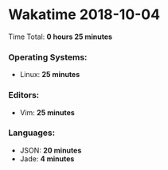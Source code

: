 # Wakatime 2018-10-04

Time Total: **0 hours 25 minutes**

### Operating Systems:
- Linux: **25 minutes** 

### Editors:
- Vim: **25 minutes** 

### Languages:
- JSON: **20 minutes** 
- Jade: **4 minutes** 

